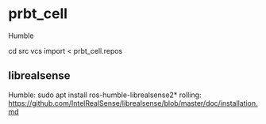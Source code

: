 # prbt_cell
Humble

cd src
vcs import < prbt_cell.repos

## librealsense
Humble: sudo apt install ros-humble-librealsense2*
rolling: https://github.com/IntelRealSense/librealsense/blob/master/doc/installation.md